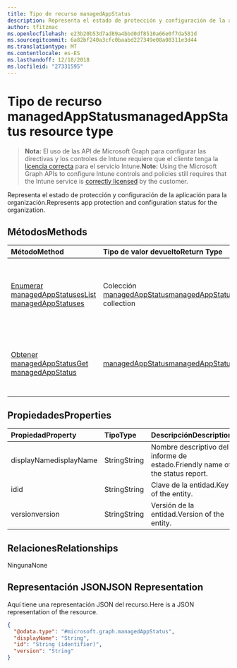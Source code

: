 ```yaml
---
title: Tipo de recurso managedAppStatus
description: Representa el estado de protección y configuración de la aplicación para la organización.
author: tfitzmac
ms.openlocfilehash: e23b20b53d7ad89a4bbd0df8510a66e0f7da581d
ms.sourcegitcommit: 6a82bf240a3cfc0baabd227349e08a08311e3d44
ms.translationtype: MT
ms.contentlocale: es-ES
ms.lasthandoff: 12/18/2018
ms.locfileid: "27331595"
---
```

# <a name="managedappstatus-resource-type"></a><span data-ttu-id="ffcb2-103">Tipo de recurso managedAppStatus</span><span class="sxs-lookup"><span data-stu-id="ffcb2-103">managedAppStatus resource type</span></span>

> <span data-ttu-id="ffcb2-104">**Nota:** El uso de las API de Microsoft Graph para configurar las directivas y los controles de Intune requiere que el cliente tenga la [licencia correcta](https://go.microsoft.com/fwlink/?linkid=839381) para el servicio Intune.</span><span class="sxs-lookup"><span data-stu-id="ffcb2-104">**Note:** Using the Microsoft Graph APIs to configure Intune controls and policies still requires that the Intune service is [correctly licensed](https://go.microsoft.com/fwlink/?linkid=839381) by the customer.</span></span>

<span data-ttu-id="ffcb2-105">Representa el estado de protección y configuración de la aplicación para la organización.</span><span class="sxs-lookup"><span data-stu-id="ffcb2-105">Represents app protection and configuration status for the organization.</span></span>
## <a name="methods"></a><span data-ttu-id="ffcb2-106">Métodos</span><span class="sxs-lookup"><span data-stu-id="ffcb2-106">Methods</span></span>
|<span data-ttu-id="ffcb2-107">Método</span><span class="sxs-lookup"><span data-stu-id="ffcb2-107">Method</span></span>|<span data-ttu-id="ffcb2-108">Tipo de valor devuelto</span><span class="sxs-lookup"><span data-stu-id="ffcb2-108">Return Type</span></span>|<span data-ttu-id="ffcb2-109">Descripción</span><span class="sxs-lookup"><span data-stu-id="ffcb2-109">Description</span></span>|
|:---|:---|:---|
|[<span data-ttu-id="ffcb2-110">Enumerar managedAppStatuses</span><span class="sxs-lookup"><span data-stu-id="ffcb2-110">List managedAppStatuses</span></span>](../api/intune-mam-managedappstatus-list.md)|<span data-ttu-id="ffcb2-111">Colección [managedAppStatus](../resources/intune-mam-managedappstatus.md)</span><span class="sxs-lookup"><span data-stu-id="ffcb2-111">[managedAppStatus](../resources/intune-mam-managedappstatus.md) collection</span></span>|<span data-ttu-id="ffcb2-112">Enumere las propiedades y las relaciones de los objetos [managedAppStatus](../resources/intune-mam-managedappstatus.md).</span><span class="sxs-lookup"><span data-stu-id="ffcb2-112">List properties and relationships of the [managedAppStatus](../resources/intune-mam-managedappstatus.md) objects.</span></span>|
|[<span data-ttu-id="ffcb2-113">Obtener managedAppStatus</span><span class="sxs-lookup"><span data-stu-id="ffcb2-113">Get managedAppStatus</span></span>](../api/intune-mam-managedappstatus-get.md)|[<span data-ttu-id="ffcb2-114">managedAppStatus</span><span class="sxs-lookup"><span data-stu-id="ffcb2-114">managedAppStatus</span></span>](../resources/intune-mam-managedappstatus.md)|<span data-ttu-id="ffcb2-115">Lea las propiedades y las relaciones del objeto [managedAppStatus](../resources/intune-mam-managedappstatus.md).</span><span class="sxs-lookup"><span data-stu-id="ffcb2-115">Read properties and relationships of the [managedAppStatus](../resources/intune-mam-managedappstatus.md) object.</span></span>|

## <a name="properties"></a><span data-ttu-id="ffcb2-116">Propiedades</span><span class="sxs-lookup"><span data-stu-id="ffcb2-116">Properties</span></span>
|<span data-ttu-id="ffcb2-117">Propiedad</span><span class="sxs-lookup"><span data-stu-id="ffcb2-117">Property</span></span>|<span data-ttu-id="ffcb2-118">Tipo</span><span class="sxs-lookup"><span data-stu-id="ffcb2-118">Type</span></span>|<span data-ttu-id="ffcb2-119">Descripción</span><span class="sxs-lookup"><span data-stu-id="ffcb2-119">Description</span></span>|
|:---|:---|:---|
|<span data-ttu-id="ffcb2-120">displayName</span><span class="sxs-lookup"><span data-stu-id="ffcb2-120">displayName</span></span>|<span data-ttu-id="ffcb2-121">String</span><span class="sxs-lookup"><span data-stu-id="ffcb2-121">String</span></span>|<span data-ttu-id="ffcb2-122">Nombre descriptivo del informe de estado.</span><span class="sxs-lookup"><span data-stu-id="ffcb2-122">Friendly name of the status report.</span></span>|
|<span data-ttu-id="ffcb2-123">id</span><span class="sxs-lookup"><span data-stu-id="ffcb2-123">id</span></span>|<span data-ttu-id="ffcb2-124">String</span><span class="sxs-lookup"><span data-stu-id="ffcb2-124">String</span></span>|<span data-ttu-id="ffcb2-125">Clave de la entidad.</span><span class="sxs-lookup"><span data-stu-id="ffcb2-125">Key of the entity.</span></span>|
|<span data-ttu-id="ffcb2-126">version</span><span class="sxs-lookup"><span data-stu-id="ffcb2-126">version</span></span>|<span data-ttu-id="ffcb2-127">String</span><span class="sxs-lookup"><span data-stu-id="ffcb2-127">String</span></span>|<span data-ttu-id="ffcb2-128">Versión de la entidad.</span><span class="sxs-lookup"><span data-stu-id="ffcb2-128">Version of the entity.</span></span>|

## <a name="relationships"></a><span data-ttu-id="ffcb2-129">Relaciones</span><span class="sxs-lookup"><span data-stu-id="ffcb2-129">Relationships</span></span>
<span data-ttu-id="ffcb2-130">Ninguna</span><span class="sxs-lookup"><span data-stu-id="ffcb2-130">None</span></span>
## <a name="json-representation"></a><span data-ttu-id="ffcb2-131">Representación JSON</span><span class="sxs-lookup"><span data-stu-id="ffcb2-131">JSON Representation</span></span>
<span data-ttu-id="ffcb2-132">Aquí tiene una representación JSON del recurso.</span><span class="sxs-lookup"><span data-stu-id="ffcb2-132">Here is a JSON representation of the resource.</span></span>
<!-- {
  "blockType": "resource",
  "keyProperty": "id",
  "@odata.type": "microsoft.graph.managedAppStatus"
}
-->
``` json
{
  "@odata.type": "#microsoft.graph.managedAppStatus",
  "displayName": "String",
  "id": "String (identifier)",
  "version": "String"
}
```




